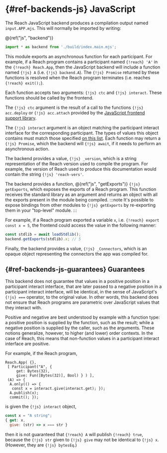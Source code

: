 



# {#ref-backends-js} JavaScript

The Reach JavaScript backend produces a compilation output named `input.APP.mjs`.
This will normally be imported by writing:

@{ref("js", "backend")}
```js
import * as backend from './build/index.main.mjs';
```


This module exports an asynchronous function for each participant.
For example, if a Reach program contains a participant named `{!reach} 'A'` in the `{!reach} Reach.App`, then the JavaScript backend will include a function named `{!js} A` (i.e. `{!js} backend.A`).
The `{!js} Promise` returned by these functions is resolved when the Reach program terminates (i.e. reaches `{!reach} exit();`).

Each function accepts two arguments: `{!js} ctc` and `{!js} interact`. These functions should be called by the frontend.

The `{!js} ctc` argument is the result of a call to the functions `{!js} acc.deploy` or `{!js} acc.attach` provided by the [JavaScript frontend support library](##ref-frontends-js).

The `{!js} interact` argument is an object matching the participant interact interface for the corresponding participant.
The types of values this object contains must match those specified
[on this list](##ref-frontends-js-types).
Each function may return a `{!js} Promise`, which the backend will `{!js} await`, if it needs to perform an asynchronous action.

The backend provides a value, `{!js} _version`, which is a string representation of the Reach version used to compile the program.
For example, the version of Reach used to produce this documentation would contain the string `{!js} 'reach-vers'`.

The backend provides a function, @{ref("js", "getExports")} `{!js} getExports`, which exposes the exports of a Reach program.
This function receives the standard library as an argument and returns an object with all the exports present in the module being compiled.
:::note
It's possible to expose bindings from other modules to `{!js} getExports` by re-exporting them in your "top-level" module.
:::


For example, if a Reach program
exported a variable `x`, i.e. `{!reach} export const x = 5`, the frontend could access the value in the following manner:

```js
const stdlib = await loadStdlib();
backend.getExports(stdlib).x; // 5
```


Finally, the backend provides a value, `{!js} _Connectors`, which is an opaque object representing the connectors the app was compiled for.

## {#ref-backends-js-guarantees} Guarantees

This backend does not guarantee that values in a positive position in a participant interact interface, that are later passed to a negative position in a participant interact interface, will be identical, in the sense of JavaScript's `{!js} ===` operator, to the original value.
In other words, this backend does not ensure that Reach programs are parametric over JavaScript values that they interact with.

Positive and negative are best understood by example with a function type: a positive position is supplied by the function, such as the result; while a negative position is supplied by the caller, such as the arguments.
These notions generalize, however, to higher (and lower) order contexts.
In the case of Reach, this means that non-function values in a participant interact interface are positive.

For example, if the Reach program,

```reach
Reach.App( {},
 [ Participant("A", {
     get: Bytes(32),
     give: Fun([Bytes(32)], Bool) } ) ],
 (A) => {
  A.only(() => {
   const x = interact.give(interact.get); });
  A.publish(x);
  commit(); });
```


is given the `{!js} interact` object,

```js
const x = "A string";
{ get: x,
  give: (str) => x === str } 
```


then it is not guaranteed that `{!reach} A` will publish `{!reach} true`, because the `{!js} str` given to `{!js} give` may not be identical to `{!js} x`.
(However, they are `{!js} bytesEq`.)

